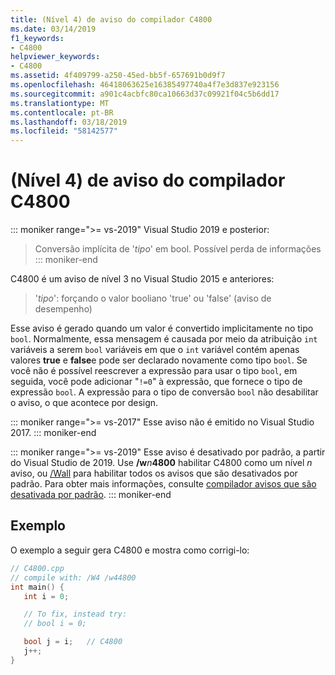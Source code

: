 ```yaml
---
title: (Nível 4) de aviso do compilador C4800
ms.date: 03/14/2019
f1_keywords:
- C4800
helpviewer_keywords:
- C4800
ms.assetid: 4f409799-a250-45ed-bb5f-657691b0d9f7
ms.openlocfilehash: 46418063625e16385497740a4f7e3d837e923156
ms.sourcegitcommit: a901c4acbfc80ca10663d37c09921f04c5b6dd17
ms.translationtype: MT
ms.contentlocale: pt-BR
ms.lasthandoff: 03/18/2019
ms.locfileid: "58142577"
---
```

# <a name="compiler-warning-level-4-c4800"></a>(Nível 4) de aviso do compilador C4800

::: moniker range=">= vs-2019"
Visual Studio 2019 e posterior:
> Conversão implícita de '*tipo*' em bool. Possível perda de informações
::: moniker-end

C4800 é um aviso de nível 3 no Visual Studio 2015 e anteriores:
> '*tipo*': forçando o valor booliano 'true' ou 'false' (aviso de desempenho)

Esse aviso é gerado quando um valor é convertido implicitamente no tipo `bool`. Normalmente, essa mensagem é causada por meio da atribuição `int` variáveis a serem `bool` variáveis em que o `int` variável contém apenas valores **true** e **false**e pode ser declarado novamente como tipo `bool`. Se você não é possível reescrever a expressão para usar o tipo `bool`, em seguida, você pode adicionar "`!=0`" à expressão, que fornece o tipo de expressão `bool`. A expressão para o tipo de conversão `bool` não desabilitar o aviso, o que acontece por design.

::: moniker range=">= vs-2017"
Esse aviso não é emitido no Visual Studio 2017.
::: moniker-end

::: moniker range=">= vs-2019"
Esse aviso é desativado por padrão, a partir do Visual Studio de 2019. Use __/w__*n*__4800__ habilitar C4800 como um nível *n* aviso, ou [/Wall](../../build/reference/compiler-option-warning-level.md) para habilitar todos os avisos que são desativados por padrão. Para obter mais informações, consulte [compilador avisos que são desativada por padrão](../../preprocessor/compiler-warnings-that-are-off-by-default.md).
::: moniker-end

## <a name="example"></a>Exemplo

O exemplo a seguir gera C4800 e mostra como corrigi-lo:

```cpp
// C4800.cpp
// compile with: /W4 /w44800
int main() {
   int i = 0;

   // To fix, instead try:
   // bool i = 0;

   bool j = i;   // C4800
   j++;
}
```